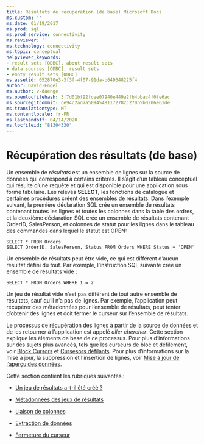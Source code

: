 ```yaml
---
title: Résultats de récupération (de base) Microsoft Docs
ms.custom: ''
ms.date: 01/19/2017
ms.prod: sql
ms.prod_service: connectivity
ms.reviewer: ''
ms.technology: connectivity
ms.topic: conceptual
helpviewer_keywords:
- result sets [ODBC], about result sets
- data sources [ODBC], result sets
- empty result sets [ODBC]
ms.assetid: 052870e3-3f3f-4f07-91da-b649348225f4
author: David-Engel
ms.author: v-daenge
ms.openlocfilehash: 3f7d01bf92fcee07940e449a2fb4bbac4f0fe6ac
ms.sourcegitcommit: ce94c2ad7a50945481172782c270b5b0206e61de
ms.translationtype: MT
ms.contentlocale: fr-FR
ms.lasthandoff: 04/14/2020
ms.locfileid: "81304330"
---
```

# <a name="retrieving-results-basic"></a>Récupération des résultats (de base)
Un ensemble de *résultats* est un ensemble de lignes sur la source de données qui correspond à certains critères. Il s’agit d’un tableau conceptuel qui résulte d’une requête et qui est disponible pour une application sous forme tabulaire. Les relevés **SELECT,** les fonctions de catalogue et certaines procédures créent des ensembles de résultats. Dans l’exemple suivant, la première déclaration SQL crée un ensemble de résultats contenant toutes les lignes et toutes les colonnes dans la table des ordres, et la deuxième déclaration SQL crée un ensemble de résultats contenant OrderID, SalesPerson, et colonnes de statut pour les lignes dans le tableau des commandes dans lequel le statut est OPEN:  
  
```  
SELECT * FROM Orders  
SELECT OrderID, SalesPerson, Status FROM Orders WHERE Status = 'OPEN'  
```  
  
 Un ensemble de résultats peut être vide, ce qui est différent d’aucun résultat défini du tout. Par exemple, l’instruction SQL suivante crée un ensemble de résultats vide :  
  
```  
SELECT * FROM Orders WHERE 1 = 2  
```  
  
 Un jeu de résultat vide n’est pas différent de tout autre ensemble de résultats, sauf qu’il n’a pas de lignes. Par exemple, l’application peut récupérer des métadonnées pour l’ensemble de résultats, peut tenter d’obtenir des lignes et doit fermer le curseur sur l’ensemble de résultats.  
  
 Le processus de récupération des lignes à partir de la source de données et de les retourner à l’application est appelé *aller chercher*. Cette section explique les éléments de base de ce processus. Pour plus d’informations sur des sujets plus avancés, tels que les curseurs de bloc et défilement, voir [Block Cursors](../../../odbc/reference/develop-app/block-cursors.md) et [Cursesors défilants](../../../odbc/reference/develop-app/scrollable-cursors.md). Pour plus d’informations sur la mise à jour, la suppression et l’insertion de lignes, voir [Mise à jour de l’aperçu des données](../../../odbc/reference/develop-app/updating-data-overview.md).  
  
 Cette section contient les rubriques suivantes :  
  
-   [Un jeu de résultats a-t-il été créé ?](../../../odbc/reference/develop-app/was-a-result-set-created.md)  
  
-   [Métadonnées des jeux de résultats](../../../odbc/reference/develop-app/result-set-metadata.md)  
  
-   [Liaison de colonnes](../../../odbc/reference/develop-app/binding-columns.md)  
  
-   [Extraction de données](../../../odbc/reference/develop-app/fetching-data.md)  
  
-   [Fermeture du curseur](../../../odbc/reference/develop-app/closing-the-cursor.md)
